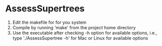 AssessSupertrees
================
1. Edit the makefile for for you system
2. Compile by running 'make' from the project home directory
3. Use the executable after checking -h option for available options, i.e., type './AssessSupertree -h' for Mac or Linux for available options


